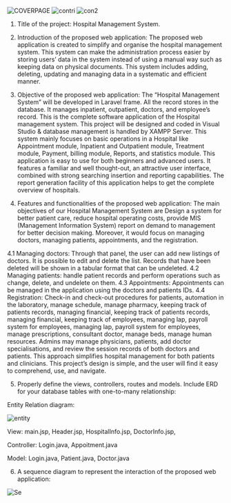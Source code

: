 ![COVERPAGE](https://user-images.githubusercontent.com/75902424/151086143-ccf7836e-fe64-486b-95b4-0a37afeae4d3.JPG)
![contri](https://user-images.githubusercontent.com/75902424/151086157-72b5181d-10cb-4676-a093-97afb8a4cfdd.JPG)
![con2](https://user-images.githubusercontent.com/75902424/151086215-2fcd3411-32a7-4772-81a1-0095cea90e97.JPG)
1. Title of the project: Hospital Management System.
2. Introduction of the proposed web application: 
	The proposed web application is created to simplify and organise the hospital management system. This system can make the administration process easier by storing users’ data in the system instead of using a manual way such as keeping data on physical documents. This system includes adding, deleting, updating and managing data in a systematic and efficient manner.  

3. Objective of the proposed web application: 
The  “Hospital Management System” will be developed in Laravel frame. All the record stores in the database. It manages inpatient, outpatient, doctors, and employee’s record. This is the complete software application of the Hospital management system. This project will be designed and coded in Visual Studio & database management is handled by XAMPP Server. This system mainly focuses on basic operations in a Hospital like Appointment module, Inpatient and Outpatient module, Treatment module, Payment, billing module, Reports, and statistics module. This application is easy to use for both beginners and advanced users. It features a familiar and well thought-out, an attractive user interface, combined with strong searching insertion and reporting capabilities. The report generation facility of this application helps to get the complete overview of hospitals. 

4. Features and functionalities of the proposed web application: 
The main objectives of our Hospital Management System are Design a system for better patient care, reduce hospital operating costs, provide MIS (Management Information System) report on demand to management for better decision making. Moreover, it would focus on managing doctors, managing patients, appointments, and the registration. 

4.1 Managing doctors: Through that panel, the user can add new listings of doctors. It is possible to edit and delete the list. Records that have been deleted will be shown in a tabular format that can be undeleted. 
4.2 Managing patients: handle patient records and perform operations such as change, delete, and undelete on them. 
4.3 Appointments: Appointments can be managed in the application using the doctors and patients IDs. 
4.4 Registration: Check-in and check-out procedures for patients, automation in the laboratory, manage schedule, manage pharmacy, keeping track of patients records, managing financial, keeping track of patients records, managing financial, keeping track of employees, managing lap, payroll system for employees, managing lap, payroll system for employees, manage prescriptions, consultant doctor, manage beds, manage human resources. 
Admins may manage physicians, patients, add doctor specialisations, and review the session records of both doctors and patients. This approach simplifies hospital management for both patients and clinicians. This project’s design is simple, and the user will find it easy to comprehend, use, and navigate. 

5. Properly define the views, controllers, routes and models. Include ERD for your database tables with one-to-many relationship: 

Entity Relation diagram:

![entity](https://user-images.githubusercontent.com/75902424/151086375-88fb9f96-29ad-4bb0-b65d-2976fe925b89.JPG)

View:
main.jsp,
Header.jsp,
HospitalInfo.jsp,
DoctorInfo.jsp,

Controller:
Login.java,
Appoitment.java

Model:
Login.java,
Patient.java,
Doctor.java

6. A sequence diagram to represent the interaction of the proposed web application: 

![Se](https://user-images.githubusercontent.com/75902424/151086518-e6168594-1c55-4ba4-9cc4-acbf7871b77d.JPG)
